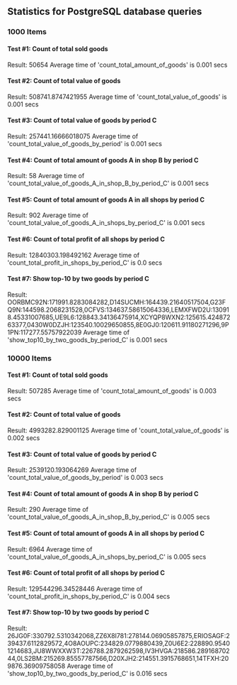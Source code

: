 ## Statistics for PostgreSQL database queries

### 1000 Items

#### Test #1: Count of total sold goods
Result: 50654
Average time of 'count_total_amount_of_goods' is 0.001 secs
#### Test #2: Count of total value of goods
Result: 508741.8747421955
Average time of 'count_total_value_of_goods' is 0.001 secs
#### Test #3: Count of total value of goods by period C
Result: 257441.16666018075
Average time of 'count_total_value_of_goods_by_period' is 0.001 secs
#### Test #4: Count of total amount of goods A in shop B by period C
Result: 58
Average time of 'count_total_value_of_goods_A_in_shop_B_by_period_C' is 0.001 secs
#### Test #5: Count of total amount of goods A in all shops by period C
Result: 902
Average time of 'count_total_value_of_goods_A_in_shops_by_period_C' is 0.001 secs
#### Test #6: Count of total profit of all shops by period C
Result: 12840303.198492162
Average time of 'count_total_profit_in_shops_by_period_C' is 0.0 secs
#### Test #7: Show top-10 by two goods by period C
Result: OORBMC92N:171991.8283084282,D14SUCMH:164439.21640517504,G23FQ9N:144598.2068231528,0CFVS:134637.58615064336,LEMXFWD2U:130918.45331007685,UE9L6:128843.34136475914,XCYQP8WXN2:125615.42487263377,0430W0DZJH:123540.10029650855,8E0GJ0:120611.91180271296,9P1PN:117277.55757922039
Average time of 'show_top10_by_two_goods_by_period_C' is 0.001 secs

### 10000 Items

#### Test #1: Count of total sold goods
Result: 507285
Average time of 'count_total_amount_of_goods' is 0.003 secs
#### Test #2: Count of total value of goods
Result: 4993282.829001125
Average time of 'count_total_value_of_goods' is 0.002 secs
#### Test #3: Count of total value of goods by period C
Result: 2539120.193064269
Average time of 'count_total_value_of_goods_by_period' is 0.003 secs
#### Test #4: Count of total amount of goods A in shop B by period C
Result: 290
Average time of 'count_total_value_of_goods_A_in_shop_B_by_period_C' is 0.005 secs
#### Test #5: Count of total amount of goods A in all shops by period C
Result: 6964
Average time of 'count_total_value_of_goods_A_in_shops_by_period_C' is 0.005 secs
#### Test #6: Count of total profit of all shops by period C
Result: 129544296.34528446
Average time of 'count_total_profit_in_shops_by_period_C' is 0.004 secs
#### Test #7: Show top-10 by two goods by period C
Result: 26JG0F:330792.5310342068,ZZ6X8I781:278144.06905857875,ERIOSAGF:239437.6112829572,4O8AOUPC:234829.0779880439,Z0U6E2:228890.95401214683,JU8WWXXW3T:226788.2879262598,IV3HVGA:218586.28916870244,0LS2BM:215269.85557787566,D20XJH2:214551.3915768651,14TFXH:209876.36909758058
Average time of 'show_top10_by_two_goods_by_period_C' is 0.016 secs